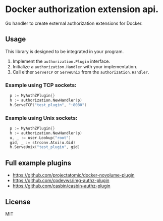 # Docker authorization extension api.

Go handler to create external authorization extensions for Docker.

## Usage

This library is designed to be integrated in your program.

1. Implement the `authorization.Plugin` interface.
2. Initialize a `authorization.Handler` with your implementation.
3. Call either `ServeTCP` or `ServeUnix` from the `authorization.Handler`.

### Example using TCP sockets:

```go
  p := MyAuthZPlugin{}
  h := authorization.NewHandler(p)
  h.ServeTCP("test_plugin", ":8080")
```

### Example using Unix sockets:

```go
  p := MyAuthZPlugin{}
  h := authorization.NewHandler(p)
  u, _ := user.Lookup("root")
  gid, _ := strconv.Atoi(u.Gid)
  h.ServeUnix("test_plugin", gid)
```

## Full example plugins

- https://github.com/projectatomic/docker-novolume-plugin
- https://github.com/cpdevws/img-authz-plugin
- https://github.com/casbin/casbin-authz-plugin

## License

MIT
